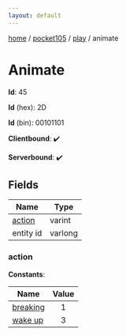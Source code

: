 ```yaml
---
layout: default
---
```


[home](/)  /  [pocket105](/protocol/pocket105)  /  [play](/protocol/pocket105/play)  /  animate

# Animate

**Id**: 45

**Id** (hex): 2D

**Id** (bin): 00101101

**Clientbound**: ✔️

**Serverbound**: ✔️

## Fields

Name | Type
---|---
[action](#action) | varint
entity id | varlong

### action

**Constants**:

Name | Value
---|:---:
[breaking](action_breaking) | 1
[wake up](action_wake-up) | 3
